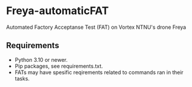 # Freya-automaticFAT
Automated Factory Acceptanse Test (FAT) on Vortex NTNU's drone Freya


## Requirements
- Python 3.10 or newer.
- Pip packages, see requirements.txt.
- FATs may have spesific reqirements related to commands ran in their tasks.